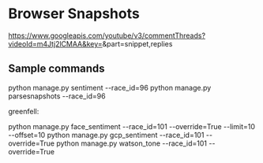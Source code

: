 # Browser Snapshots

https://www.googleapis.com/youtube/v3/commentThreads?videoId=m4Jtj2lCMAA&key=<KEY>&part=snippet,replies


## Sample commands

python manage.py sentiment --race_id=96
python manage.py parsesnapshots --race_id=96

greenfell:

python manage.py face_sentiment --race_id=101 --override=True --limit=10 --offset=10
python manage.py gcp_sentiment --race_id=101 --override=True
python manage.py watson_tone --race_id=101 --override=True
